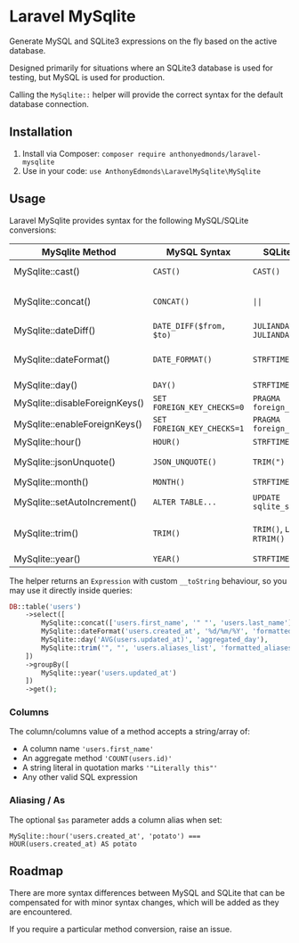 # Laravel MySqlite

Generate MySQL and SQLite3 expressions on the fly based on the active database.

Designed primarily for situations where an SQLite3 database is used for testing, but MySQL is used for production.

Calling the `MySqlite::`  helper will provide the correct syntax for the default database connection.

## Installation

1. Install via Composer: `composer require anthonyedmonds/laravel-mysqlite`
2. Use in your code: `use AnthonyEdmonds\LaravelMySqlite\MySqlite`

## Usage

Laravel MySqlite provides syntax for the following MySQL/SQLite conversions:

| MySqlite Method                 | MySQL Syntax               | SQLite Syntax                       | Notes                                                           |
|---------------------------------|----------------------------|-------------------------------------|-----------------------------------------------------------------|
| MySqlite::cast()                | `CAST()`                   | `CAST()`                            | Must be a value from `MySqlite::CASTS_MYSQL`                    |
| MySqlite::concat()              | `CONCAT()`                 | `\|\|`                              | Pass literal strings with quotation marks, such as `'"String"'` |
| MySqlite::dateDiff()            | `DATE_DIFF($from, $to)`    | `JULIANDAY($to) - JULIANDAY($from)` |                                                                 |
| MySqlite::dateFormat()          | `DATE_FORMAT()`            | `STRFTIME()`                        | Use date formats supported by both MySQL and SQLite             |
| MySqlite::day()                 | `DAY()`                    | `STRFTIME()`                        |                                                                 |
| MySqlite::disableForeignKeys()  | `SET FOREIGN_KEY_CHECKS=0` | `PRAGMA foreign_keys = 0`           |                                                                 | 
| MySqlite::enableForeignKeys()   | `SET FOREIGN_KEY_CHECKS=1` | `PRAGMA foreign_keys = 1`           |                                                                 |
| MySqlite::hour()                | `HOUR()`                   | `STRFTIME()`                        |                                                                 |
| MySqlite::jsonUnquote()         | `JSON_UNQUOTE()`           | `TRIM(")`                           | Performs a trim on qutoation marks                              |
| MySqlite::month()               | `MONTH()`                  | `STRFTIME()`                        |                                                                 |
| MySqlite::setAutoIncrement()    | `ALTER TABLE...`           | `UPDATE sqlite_sequence...`         | Used as a standalone statement                                  |
| MySqlite::trim()                | `TRIM()`                   | `TRIM()`, `LTRIM()`, `RTRIM()`      | Pass literal strings with quotation marks, such as `'"String"'` |
| MySqlite::year()                | `YEAR()`                   | `STRFTIME()`                        |                                                                 |

The helper returns an `Expression` with custom `__toString` behaviour, so you may use it directly inside queries:

```php
DB::table('users')
    ->select([
        MySqlite::concat(['users.first_name', '" "', 'users.last_name'], 'name'),
        MySqlite::dateFormat('users.created_at', '%d/%m/%Y', 'formatted_date'),
        MySqlite::day('AVG(users.updated_at)', 'aggregated_day'),
        MySqlite::trim('", "', 'users.aliases_list', 'formatted_aliases', MySqlite::TRIM_TRAILING),
    ])
    ->groupBy([
        MySqlite::year('users.updated_at')
    ])
    ->get();
```

### Columns
The column/columns value of a method accepts a string/array of:

* A column name `'users.first_name'`
* An aggregate method `'COUNT(users.id)'`
* A string literal in quotation marks `'"Literally this"'`
* Any other valid SQL expression

### Aliasing / As

The optional `$as` parameter adds a column alias when set:

`MySqlite::hour('users.created_at', 'potato') === HOUR(users.created_at) AS potato`

## Roadmap

There are more syntax differences between MySQL and SQLite that can be compensated for with minor syntax changes, which will be added as they are encountered.

If you require a particular method conversion, raise an issue.
